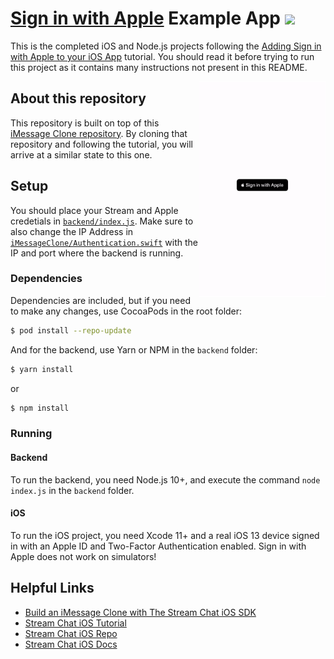 # [Sign in with Apple](https://developer.apple.com/sign-in-with-apple/) Example App [![](https://img.shields.io/twitter/url?url=https%3A%2F%2Fgithub.com%2FGetStream%2Fsign-in-with-apple-swift-example)](https://twitter.com/intent/tweet?text=Want%20to%20implement%20Sign%20in%20with%20Apple%20in%20your%20iOS%20app%3F%20Learn%20how%3A&url=https%3A%2F%2Fgithub.com%2FGetStream%2Fsign-in-with-apple-swift-example)

This is the completed iOS and Node.js projects following the [Adding Sign in with Apple to your iOS App](https://getstream.io/blog/sign-in-with-apple-swift/) tutorial. You should read it before trying to run this project as it contains many instructions not present in this README.

<img align="right" src="meta/anim.gif" width="40%" />

## About this repository

This repository is built on top of this [iMessage Clone repository](https://github.com/getstream/stream-imessage-clone). By cloning that repository and following the tutorial, you will arrive at a similar state to this one.

## Setup

You should place your Stream and Apple credetials in [`backend/index.js`](backend/index.js#L7-L16). Make sure to also change the IP Address in [`iMessageClone/Authentication.swift`](iMessageClone/Authentication.swift) with the IP and port where the backend is running.

### Dependencies

Dependencies are included, but if you need to make any changes, use CocoaPods in the root folder:

```bash
$ pod install --repo-update
```

And for the backend, use Yarn or NPM in the `backend` folder:

```bash
$ yarn install
```
or

```bash
$ npm install
```

### Running

#### Backend
To run the backend, you need Node.js 10+, and execute the command `node index.js` in the `backend` folder.

#### iOS
To run the iOS project, you need Xcode 11+ and a real iOS 13 device signed in with an Apple ID and Two-Factor Authentication enabled. Sign in with Apple does not work on simulators!

## Helpful Links

- [Build an iMessage Clone with The Stream Chat iOS SDK](https://getstream.io/blog/build-imessage-clone/)
- [Stream Chat iOS Tutorial](https://getstream.io/tutorials/ios-chat/)
- [Stream Chat iOS Repo](https://github.com/GetStream/stream-chat-swift)
- [Stream Chat iOS Docs](http://getstream.io/chat/docs?language=swift)
